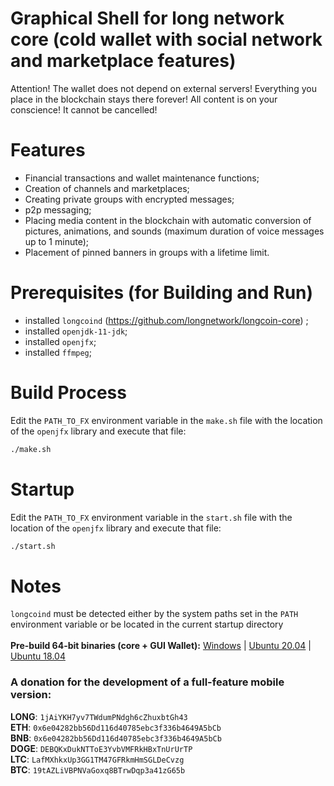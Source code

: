 # Graphical Shell for long network core (cold wallet with social network and marketplace features)

Attention! The wallet does not depend on external servers! Everything you place in the blockchain stays there forever! 
All content is on your conscience! It cannot be cancelled!


# Features

* Financial transactions and wallet maintenance functions;
* Creation of channels and marketplaces;
* Creating private groups with encrypted messages;
* p2p messaging;
* Placing media content in the blockchain with automatic conversion of pictures, animations, and sounds 
  (maximum duration of voice messages up to 1 minute);
* Placement of pinned banners in groups with a lifetime limit.


# Prerequisites (for Building and Run)

- installed `longcoind` (https://github.com/longnetwork/longcoin-core) ;
- installed `openjdk-11-jdk`;
- installed `openjfx`;
- installed `ffmpeg`;

Build Process
===========================================================================================================================================

Edit the `PATH_TO_FX` environment variable in the `make.sh` file with the location of the `openjfx` library and execute that file:
```bash
./make.sh
```

Startup
===========================================================================================================================================

Edit the `PATH_TO_FX` environment variable in the `start.sh` file with the location of the `openjfx` library and execute that file:
```bash
./start.sh
```

Notes
===========================================================================================================================================

`longcoind` must be detected either by the system paths set in the `PATH` environment variable or be located in the current startup directory    
<br/>
**Pre-build 64-bit binaries (core + GUI Wallet):**
[Windows](https://drive.google.com/uc?export=download&id=1hEJbh_h8cc-b0a9PNjPMoiucILmfjWkV) | 
[Ubuntu 20.04](https://drive.google.com/uc?export=download&id=1fW4qE-30swUrB3pWo2Ee5svbmQJEjEgb) | 
[Ubuntu 18.04](https://drive.google.com/uc?export=download&id=1P4K6tRB-RtR56zK_Vj_pjse9llFK_l09)


### A donation for the development of a full-feature mobile version:
**LONG**: `1jAiYKH7yv7TWdumPNdgh6cZhuxbtGh43`  
**ETH**: `0x6e04282bb56Dd116d40785ebc3f336b4649A5bCb`  
**BNB**: `0x6e04282bb56Dd116d40785ebc3f336b4649A5bCb`  
**DOGE**: `DEBQKxDukNTToE3YvbVMFRkHBxTnUrUrTP`  
**LTC**: `LafMXhkxUp3GG1TM47GFRkmHmSGLDeCvzg`  
**BTC**: `19tAZLiVBPNVaGoxq8BTrwDqp3a41zG65b`  

